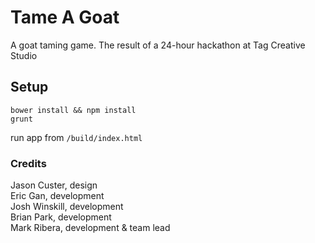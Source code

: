 # Tame A Goat
A goat taming game.
The result of a 24-hour hackathon at Tag Creative Studio

## Setup
```
bower install && npm install
grunt
```
run app from `/build/index.html`

### Credits
Jason Custer, design  
Eric Gan, development  
Josh Winskill, development  
Brian Park, development  
Mark Ribera, development & team lead
